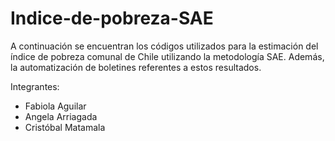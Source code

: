 # Indice-de-pobreza-SAE
A continuación se encuentran los códigos utilizados para la estimación del índice de pobreza comunal de Chile utilizando la metodología SAE. Además, la automatización de boletines referentes a estos resultados.

Integrantes:
* Fabiola Aguilar
* Angela Arriagada 
* Cristóbal Matamala
